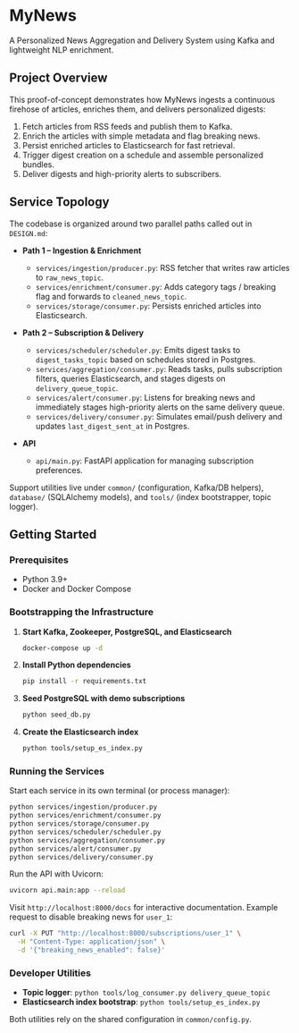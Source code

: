 # MyNews

A Personalized News Aggregation and Delivery System using Kafka and lightweight NLP enrichment.

## Project Overview

This proof-of-concept demonstrates how MyNews ingests a continuous firehose of articles, enriches them, and delivers personalized digests:
1. Fetch articles from RSS feeds and publish them to Kafka.
2. Enrich the articles with simple metadata and flag breaking news.
3. Persist enriched articles to Elasticsearch for fast retrieval.
4. Trigger digest creation on a schedule and assemble personalized bundles.
5. Deliver digests and high-priority alerts to subscribers.

## Service Topology

The codebase is organized around two parallel paths called out in `DESIGN.md`:

- **Path 1 – Ingestion & Enrichment**
  - `services/ingestion/producer.py`: RSS fetcher that writes raw articles to `raw_news_topic`.
  - `services/enrichment/consumer.py`: Adds category tags / breaking flag and forwards to `cleaned_news_topic`.
  - `services/storage/consumer.py`: Persists enriched articles into Elasticsearch.

- **Path 2 – Subscription & Delivery**
  - `services/scheduler/scheduler.py`: Emits digest tasks to `digest_tasks_topic` based on schedules stored in Postgres.
  - `services/aggregation/consumer.py`: Reads tasks, pulls subscription filters, queries Elasticsearch, and stages digests on `delivery_queue_topic`.
  - `services/alert/consumer.py`: Listens for breaking news and immediately stages high-priority alerts on the same delivery queue.
  - `services/delivery/consumer.py`: Simulates email/push delivery and updates `last_digest_sent_at` in Postgres.

- **API**
  - `api/main.py`: FastAPI application for managing subscription preferences.

Support utilities live under `common/` (configuration, Kafka/DB helpers), `database/` (SQLAlchemy models), and `tools/` (index bootstrapper, topic logger).

## Getting Started

### Prerequisites

- Python 3.9+
- Docker and Docker Compose

### Bootstrapping the Infrastructure

1. **Start Kafka, Zookeeper, PostgreSQL, and Elasticsearch**
   ```bash
   docker-compose up -d
   ```

2. **Install Python dependencies**
   ```bash
   pip install -r requirements.txt
   ```

3. **Seed PostgreSQL with demo subscriptions**
   ```bash
   python seed_db.py
   ```

4. **Create the Elasticsearch index**
   ```bash
   python tools/setup_es_index.py
   ```

### Running the Services

Start each service in its own terminal (or process manager):
```bash
python services/ingestion/producer.py
python services/enrichment/consumer.py
python services/storage/consumer.py
python services/scheduler/scheduler.py
python services/aggregation/consumer.py
python services/alert/consumer.py
python services/delivery/consumer.py
```

Run the API with Uvicorn:
```bash
uvicorn api.main:app --reload
```
Visit `http://localhost:8000/docs` for interactive documentation. Example request to disable breaking news for `user_1`:
```bash
curl -X PUT "http://localhost:8000/subscriptions/user_1" \
  -H "Content-Type: application/json" \
  -d '{"breaking_news_enabled": false}'
```

### Developer Utilities

- **Topic logger**: `python tools/log_consumer.py delivery_queue_topic`
- **Elasticsearch index bootstrap**: `python tools/setup_es_index.py`

Both utilities rely on the shared configuration in `common/config.py`.
